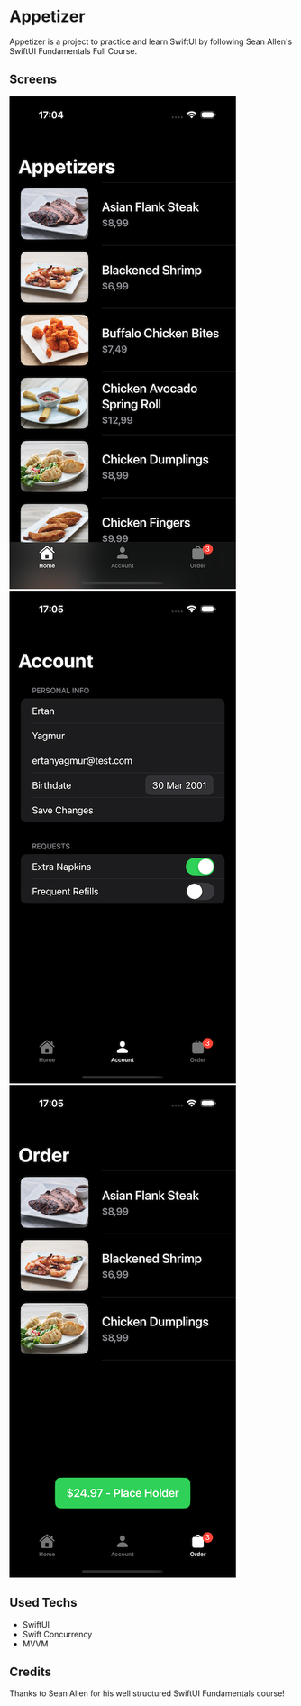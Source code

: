 # Appetizer 
Appetizer is a project to practice and learn SwiftUI by following Sean Allen's SwiftUI Fundamentals Full Course.

## Screens
![Home](appetizer-list.png)
![Home](appetizer-account.png)
![Home](appetizer-order.png)

## Used Techs
- SwiftUI
- Swift Concurrency
- MVVM

## Credits
Thanks to Sean Allen for his well structured SwiftUI Fundamentals course!
